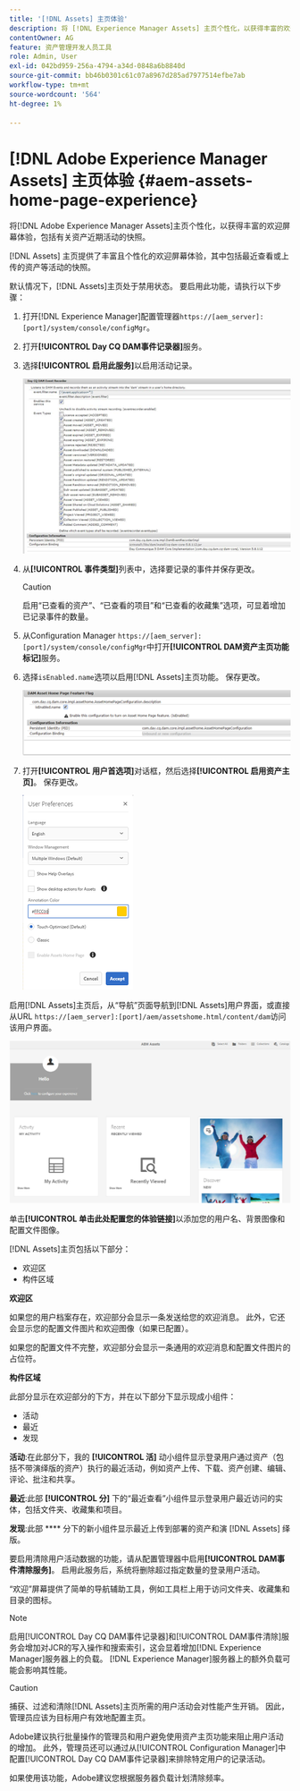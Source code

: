 ```yaml
---
title: '[!DNL Assets] 主页体验'
description: 将 [!DNL Experience Manager Assets] 主页个性化，以获得丰富的欢迎屏幕体验，包括有关资产近期活动的快照。
contentOwner: AG
feature: 资产管理开发人员工具
role: Admin, User
exl-id: 042bd959-256a-4794-a34d-0848a6b8840d
source-git-commit: bb46b0301c61c07a8967d285ad7977514efbe7ab
workflow-type: tm+mt
source-wordcount: '564'
ht-degree: 1%

---
```


# [!DNL Adobe Experience Manager Assets] 主页体验 {#aem-assets-home-page-experience}

将[!DNL Adobe Experience Manager Assets]主页个性化，以获得丰富的欢迎屏幕体验，包括有关资产近期活动的快照。

[!DNL Assets] 主页提供了丰富且个性化的欢迎屏幕体验，其中包括最近查看或上传的资产等活动的快照。

默认情况下，[!DNL Assets]主页处于禁用状态。 要启用此功能，请执行以下步骤：

1. 打开[!DNL Experience Manager]配置管理器`https://[aem_server]:[port]/system/console/configMgr`。
1. 打开&#x200B;**[!UICONTROL Day CQ DAM事件记录器]**&#x200B;服务。
1. 选择&#x200B;**[!UICONTROL 启用此服务]**&#x200B;以启用活动记录。

   ![chlimage_1-250](assets/chlimage_1-250.png)

1. 从&#x200B;**[!UICONTROL 事件类型]**&#x200B;列表中，选择要记录的事件并保存更改。

   >[!CAUTION]
   >
   >启用“已查看的资产”、“已查看的项目”和“已查看的收藏集”选项，可显着增加已记录事件的数量。

1. 从Configuration Manager `https://[aem_server]:[port]/system/console/configMgr`中打开&#x200B;**[!UICONTROL DAM资产主页功能标记]**&#x200B;服务。
1. 选择`isEnabled.name`选项以启用[!DNL Assets]主页功能。 保存更改。

   ![chlimage_1-251](assets/chlimage_1-251.png)

1. 打开&#x200B;**[!UICONTROL 用户首选项]**&#x200B;对话框，然后选择&#x200B;**[!UICONTROL 启用资产主页]**。 保存更改。

   ![在用户首选项对话框中启用资产主页](assets/Annotation-color.png)

启用[!DNL Assets]主页后，从“导航”页面导航到[!DNL Assets]用户界面，或直接从URL `https://[aem_server]:[port]/aem/assetshome.html/content/dam`访问该用户界面。

![在Assets用户界面上配置体验链接](assets/config-experience-link.png)

单击&#x200B;**[!UICONTROL 单击此处配置您的体验链接]**&#x200B;以添加您的用户名、背景图像和配置文件图像。

[!DNL Assets]主页包括以下部分：

* 欢迎区
* 构件区域

**欢迎区**

如果您的用户档案存在，欢迎部分会显示一条发送给您的欢迎消息。 此外，它还会显示您的配置文件图片和欢迎图像（如果已配置）。

如果您的配置文件不完整，欢迎部分会显示一条通用的欢迎消息和配置文件图片的占位符。

**构件区域**

此部分显示在欢迎部分的下方，并在以下部分下显示现成小组件：

* 活动
* 最近
* 发现

**活动**:在此部分下，我的 **[!UICONTROL 活]** 动小组件显示登录用户通过资产（包括不带演绎版的资产）执行的最近活动，例如资产上传、下载、资产创建、编辑、评论、批注和共享。

**最近**:此部 **[!UICONTROL 分]** 下的“最近查看”小组件显示登录用户最近访问的实体，包括文件夹、收藏集和项目。

**发现**:此部 **** 分下的新小组件显示最近上传到部署的资产和演 [!DNL Assets] 绎版。

要启用清除用户活动数据的功能，请从配置管理器中启用&#x200B;**[!UICONTROL DAM事件清除服务]**。 启用此服务后，系统将删除超过指定数量的登录用户活动。

“欢迎”屏幕提供了简单的导航辅助工具，例如工具栏上用于访问文件夹、收藏集和目录的图标。

>[!NOTE]
>
>启用[!UICONTROL Day CQ DAM事件记录器]和[!UICONTROL DAM事件清除]服务会增加对JCR的写入操作和搜索索引，这会显着增加[!DNL Experience Manager]服务器上的负载。 [!DNL Experience Manager]服务器上的额外负载可能会影响其性能。

>[!CAUTION]
>
>捕获、过滤和清除[!DNL Assets]主页所需的用户活动会对性能产生开销。 因此，管理员应该为目标用户有效地配置主页。
>
>Adobe建议执行批量操作的管理员和用户避免使用资产主页功能来阻止用户活动的增加。 此外，管理员还可以通过从[!UICONTROL Configuration Manager]中配置[!UICONTROL Day CQ DAM事件记录器]来排除特定用户的记录活动。
>
>如果使用该功能，Adobe建议您根据服务器负载计划清除频率。
